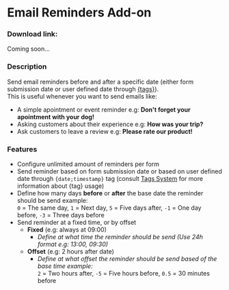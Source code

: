 # Email Reminders Add-on

### Download link:

Coming soon...


### Description

Send email reminders before and after a specific date (either form submission date or user defined date through [{tags}](tags-system)).<br />This is useful whenever you want to send emails like:
- A simple apointment or event reminder e.g: **Don't forget your apointment with your dog!**
- Asking customers about their experience e.g: **How was your trip?**
- Ask customers to leave a review e.g: **Please rate our product!**


### Features

- Configure unlimited amount of reminders per form
- Send reminder based on form submission date or based on user defined date through `{date;timestamp}` tag (consult [Tags System](tags-system) for more information about {tag} usage)
- Define how many days **before** or **after** the base date the reminder should be send example:<br />
  `0` = The same day, `1` = Next day, `5` = Five days after, `-1` = One day before, `-3` = Three days before
- Send reminder at a fixed time, or by offset 
	- **Fixed** (e.g: always at 09:00)
		- *Define at what time the reminder should be send (Use 24h format e.g: 13:00, 09:30)*
	- **Offset** (e.g: 2 hours after date)
		- *Define at what offset the reminder should be send based of the base time example:*<br />
  		  `2` = Two hours after, `-5` = Five hours before, `0.5` = 30 minutes before